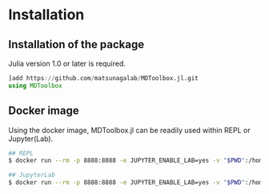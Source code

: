 # Installation

## Installation of the package

Julia version 1.0 or later is required.

```julia
]add https://github.com/matsunagalab/MDToolbox.jl.git
using MDToolbox
```

## Docker image

Using the docker image, MDToolbox.jl can be readily used within REPL or Jupyter(Lab).

```bash
## REPL
$ docker run --rm -p 8888:8888 -e JUPYTER_ENABLE_LAB=yes -v "$PWD":/home/jovyan/work matsunagalab/mdtoolbox.jl julia

## JupyterLab
$ docker run --rm -p 8888:8888 -e JUPYTER_ENABLE_LAB=yes -v "$PWD":/home/jovyan/work matsunagalab/mdtoolbox.jl
```
